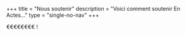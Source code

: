 +++
title = "Nous soutenir"
description = "Voici comment soutenir En Actes..."
type = "single-no-nav"
+++

€€€€€€€€ !
